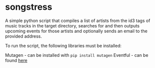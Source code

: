 songstress
==========

A simple python script that compiles a list of artists from the id3
tags of music tracks in the target directory, searches for and then
outputs upcoming events for those artists and optionally sends an
email to the provided address.

To run the script, the following libraries must be installed:

Mutagen - can be installed with `pip install mutagen`
Eventful - can be found [here](http://api.eventful.com/libs/python/)